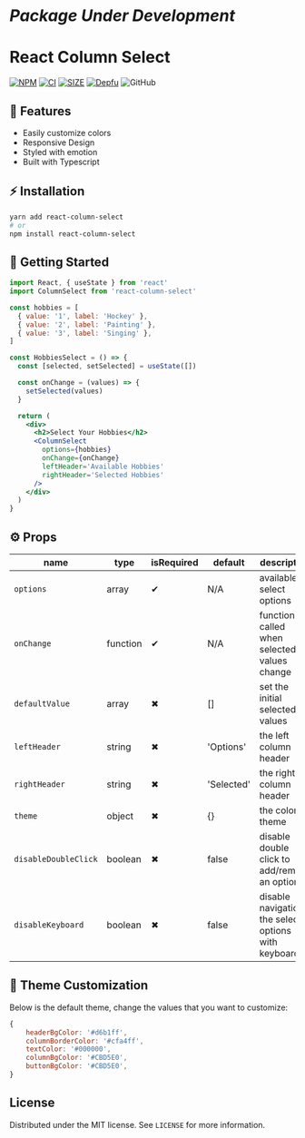 # _Package Under Development_

# React Column Select

[![NPM](https://badgen.net/npm/v/react-column-select)](https://www.npmjs.com/package/react-column-select)
[![CI](https://github.com/chr-ge/react-column-select/actions/workflows/ci.yml/badge.svg?branch=develop)](https://github.com/chr-ge/react-column-select/actions/workflows/ci.yml)
[![SIZE](https://badgen.net/bundlephobia/min/react-column-select)](https://bundlephobia.com/result?p=react-column-select)
[![Depfu](https://badges.depfu.com/badges/c540bb2dbd4e634a557231ecd335474e/overview.svg)](https://depfu.com/repos/github/chr-ge/react-column-select?project_id=24188)
![GitHub](https://img.shields.io/github/license/chr-ge/react-column-select)

## 🚀 Features

- Easily customize colors
- Responsive Design
- Styled with emotion
- Built with Typescript

## ⚡ Installation

```sh
yarn add react-column-select
# or
npm install react-column-select
```

## 🏁 Getting Started

```jsx
import React, { useState } from 'react'
import ColumnSelect from 'react-column-select'

const hobbies = [
  { value: '1', label: 'Hockey' },
  { value: '2', label: 'Painting' },
  { value: '3', label: 'Singing' },
]

const HobbiesSelect = () => {
  const [selected, setSelected] = useState([])

  const onChange = (values) => {
    setSelected(values)
  }

  return (
    <div>
      <h2>Select Your Hobbies</h2>
      <ColumnSelect
        options={hobbies}
        onChange={onChange}
        leftHeader='Available Hobbies'
        rightHeader='Selected Hobbies'
      />
    </div>
  )
}
```

## ⚙️ Props

| name                 | type     | isRequired | default    | description                                         |
| -------------------- | -------- | ---------- | ---------- | --------------------------------------------------- |
| `options`            | array    | ✔          | N/A        | available select options                            |
| `onChange`           | function | ✔          | N/A        | function called when selected values change         |
| `defaultValue`       | array    | ✖          | []         | set the initial selected values                     |
| `leftHeader`         | string   | ✖          | 'Options'  | the left column header                              |
| `rightHeader`        | string   | ✖          | 'Selected' | the right column header                             |
| `theme`              | object   | ✖          | {}         | the color theme                                     |
| `disableDoubleClick` | boolean  | ✖          | false      | disable double click to add/remove an option        |
| `disableKeyboard`    | boolean  | ✖          | false      | disable navigation the select options with keyboard |

## 🎨 Theme Customization

Below is the default theme, change the values that you want to customize:

```jsx
{
    headerBgColor: '#d6b1ff',
    columnBorderColor: '#cfa4ff',
    textColor: '#000000',
    columnBgColor: '#CBD5E0',
    buttonBgColor: '#CBD5E0',
}
```

## License

Distributed under the MIT license. See `LICENSE` for more information.
